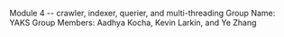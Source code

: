 Module 4 -- crawler, indexer, querier, and multi-threading
Group Name: YAKS
Group Members: Aadhya Kocha, Kevin Larkin, and Ye Zhang
